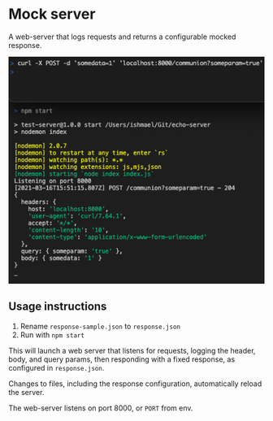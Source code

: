 # Mock server

A web-server that logs requests and returns a configurable mocked response.

![screenshot](screenshot.png)


## Usage instructions

1. Rename `response-sample.json` to `response.json`
1. Run with `npm start`

This will launch a web server that listens for requests, logging the header, body, and query params, then responding with a fixed response, as configured in `response.json`.

Changes to files, including the response configuration, automatically reload the server.

The web-server listens on port 8000, or `PORT` from env.
